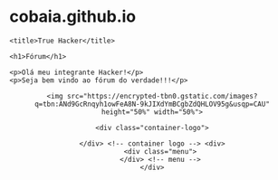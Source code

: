 # cobaia.github.io
<!DOCTYPE html>
<html lang="pt">
<head>
    <meta charset="UTF-8">
    <meta name="viewport" content="width=device-width, initial-scale=1.0">
    <link rel="stylesheet" href="cst.css">
    <script src="javascript site.js"></script>
    
    <title>True Hacker</title>
</head>
<body>

    <h1>Fórum</h1>

    <p>Olá meu integrante Hacker!</p>
    <p>Seja bem vindo ao fórum do verdade!!!</p>


 <header>

    <img src="https://encrypted-tbn0.gstatic.com/images?q=tbn:ANd9GcRnqyh1owFeA8N-9kJIXdYmBCgbZdQHLOV95g&usqp=CAU"
    height="50%" width="50%">

    <div class="container-logo">
    
    </div> <!-- container logo --> <div>
        <div class="menu">
        </div> <!-- menu -->
    </div>

   
 </header>

</body>
</html>

